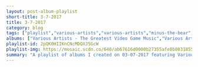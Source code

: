 ```yaml
---
layout: post-album-playlist
short-title: 3-7-2017
title: 3-7-2017
category: blog
tags: ["playlist","various-artists","various-artists","minus-the-bear","mae","bloodhound-gang","lagwagon","grandaddy","various-artists","various-artists"]
albums: ["Various Artists - The Greatest Video Game Music","Various Artists - DreamWorks Voltron Legendary Defender (Season 1 Soundtrack)","Minus the Bear - VOIDS","Mae - Destination: B-Sides","Bloodhound Gang - Hefty Fine","Lagwagon - Let's Talk About Leftovers","Grandaddy - Last Place","Various Artists - The Chief","Various Artists - Goblin"]
playlist-id: 2pQK0HIIKnCNcMDQXJ5GcW
playlist-img: https://mosaic.scdn.co/640/ab67616d0000b27355afe8b80318554b77747d3dab67616d0000b273673d4b7846e452f708346a68ab67616d0000b273943c113347461b66ba58d116ab67616d0000b27399948d6ce9714dae178a3292
summary: "A playlist of albums I created on 03-07-2017 featuring Various Artists, Various Artists, Minus the Bear, Mae, Bloodhound Gang, Lagwagon, Grandaddy, Various Artists, and Various Artists."
---
```

